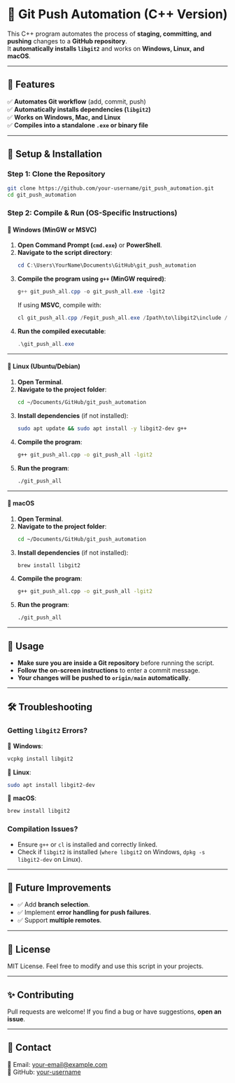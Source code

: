 # 🚀 Git Push Automation (C++ Version)

This C++ program automates the process of **staging, committing, and pushing** changes to a **GitHub repository**.  
It **automatically installs `libgit2`** and works on **Windows, Linux, and macOS**.

---

## 📌 Features
✅ **Automates Git workflow** (add, commit, push)  
✅ **Automatically installs dependencies (`libgit2`)**  
✅ **Works on Windows, Mac, and Linux**  
✅ **Compiles into a standalone `.exe` or binary file**  

---

## 🔧 Setup & Installation

### **Step 1: Clone the Repository**
```bash
git clone https://github.com/your-username/git_push_automation.git
cd git_push_automation
```

### **Step 2: Compile & Run (OS-Specific Instructions)**

#### **🔹 Windows (MinGW or MSVC)**
1. **Open Command Prompt (`cmd.exe`)** or **PowerShell**.
2. **Navigate to the script directory**:
   ```powershell
   cd C:\Users\YourName\Documents\GitHub\git_push_automation
   ```
3. **Compile the program using `g++` (MinGW required)**:
   ```powershell
   g++ git_push_all.cpp -o git_push_all.exe -lgit2
   ```
   If using **MSVC**, compile with:
   ```powershell
   cl git_push_all.cpp /Fegit_push_all.exe /Ipath\to\libgit2\include /link /LIBPATH:path\to\libgit2\lib libgit2.lib
   ```
4. **Run the compiled executable**:
   ```powershell
   .\git_push_all.exe
   ```

---

#### **🔹 Linux (Ubuntu/Debian)**
1. **Open Terminal**.
2. **Navigate to the project folder**:
   ```bash
   cd ~/Documents/GitHub/git_push_automation
   ```
3. **Install dependencies** (if not installed):
   ```bash
   sudo apt update && sudo apt install -y libgit2-dev g++
   ```
4. **Compile the program**:
   ```bash
   g++ git_push_all.cpp -o git_push_all -lgit2
   ```
5. **Run the program**:
   ```bash
   ./git_push_all
   ```

---

#### **🔹 macOS**
1. **Open Terminal**.
2. **Navigate to the project folder**:
   ```bash
   cd ~/Documents/GitHub/git_push_automation
   ```
3. **Install dependencies** (if not installed):
   ```bash
   brew install libgit2
   ```
4. **Compile the program**:
   ```bash
   g++ git_push_all.cpp -o git_push_all -lgit2
   ```
5. **Run the program**:
   ```bash
   ./git_push_all
   ```

---

## 🚀 Usage
- **Make sure you are inside a Git repository** before running the script.
- **Follow the on-screen instructions** to enter a commit message.
- **Your changes will be pushed to `origin/main` automatically**.

---

## 🛠 Troubleshooting

### **Getting `libgit2` Errors?**
🔹 **Windows**:
```powershell
vcpkg install libgit2
```
🔹 **Linux**:
```bash
sudo apt install libgit2-dev
```
🔹 **macOS**:
```bash
brew install libgit2
```

### **Compilation Issues?**
- Ensure `g++` or `cl` is installed and correctly linked.
- Check if `libgit2` is installed (`where libgit2` on Windows, `dpkg -s libgit2-dev` on Linux).

---

## 🎯 Future Improvements
- ✅ Add **branch selection**.
- ✅ Implement **error handling for push failures**.
- ✅ Support **multiple remotes**.

---

## 📜 License
MIT License. Feel free to modify and use this script in your projects.

---

## ✨ Contributing
Pull requests are welcome! If you find a bug or have suggestions, **open an issue**.

---

## 📩 Contact
📧 Email: [your-email@example.com](mailto:your-email@example.com)  
🐙 GitHub: [your-username](https://github.com/your-username)
